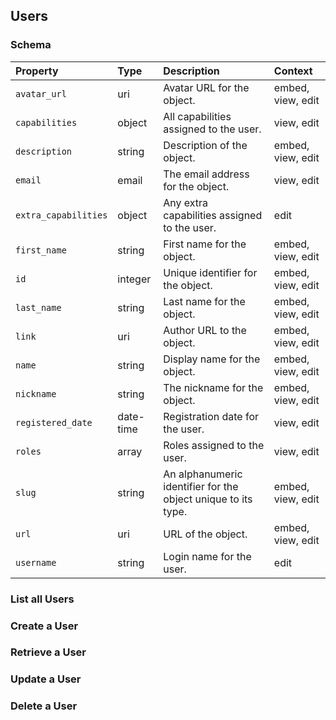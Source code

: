 ## Users

### Schema

| Property | Type | Description | Context |
| :------- | :--- | :---------- | :------ |
| `avatar_url` | uri | Avatar URL for the object. | embed, view, edit |
| `capabilities` | object | All capabilities assigned to the user. | view, edit |
| `description` | string | Description of the object. | embed, view, edit |
| `email` | email | The email address for the object. | view, edit |
| `extra_capabilities` | object | Any extra capabilities assigned to the user. | edit |
| `first_name` | string | First name for the object. | embed, view, edit |
| `id` | integer | Unique identifier for the object. | embed, view, edit |
| `last_name` | string | Last name for the object. | embed, view, edit |
| `link` | uri | Author URL to the object. | embed, view, edit |
| `name` | string | Display name for the object. | embed, view, edit |
| `nickname` | string | The nickname for the object. | embed, view, edit |
| `registered_date` | date-time | Registration date for the user. | view, edit |
| `roles` | array | Roles assigned to the user. | view, edit |
| `slug` | string | An alphanumeric identifier for the object unique to its type. | embed, view, edit |
| `url` | uri | URL of the object. | embed, view, edit |
| `username` | string | Login name for the user. | edit |


### List all Users

### Create a User

### Retrieve a User

### Update a User

### Delete a User

